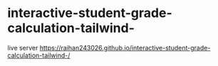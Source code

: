 # interactive-student-grade-calculation-tailwind-
live server https://raihan243026.github.io/interactive-student-grade-calculation-tailwind-/
